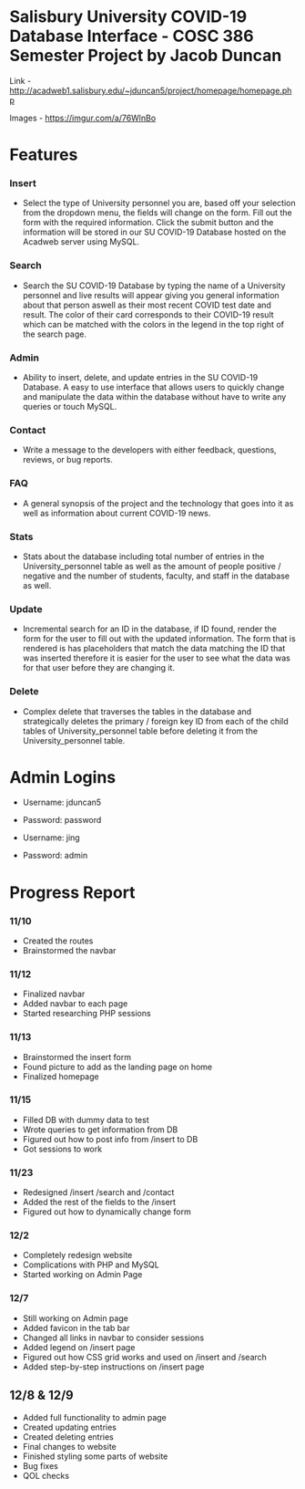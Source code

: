 # Salisbury University COVID-19 Database Interface - COSC 386 Semester Project by Jacob Duncan

Link - http://acadweb1.salisbury.edu/~jduncan5/project/homepage/homepage.php

Images - https://imgur.com/a/76WlnBo

# Features

### Insert
- Select the type of University personnel you are, based off your selection from the dropdown menu, the fields will change on the form. Fill out the form with the required information. Click the submit button and the information will be stored in our SU COVID-19 Database hosted on the Acadweb server using MySQL.

### Search
- Search the SU COVID-19 Database by typing the name of a University personnel and live results will appear giving you general information about that person aswell as their most recent COVID test date and result. The color of their card corresponds to their COVID-19 result which can be matched with the colors in the legend in the top right of the search page.

### Admin
- Ability to insert, delete, and update entries in the SU COVID-19 Database. A easy to use interface that allows users to quickly change and manipulate the data within the database without have to write any queries or touch MySQL.

### Contact
- Write a message to the developers with either feedback, questions, reviews, or bug reports.

### FAQ 
- A general synopsis of the project and the technology that goes into it as well as information about current COVID-19 news.

### Stats
- Stats about the database including total number of entries in the University_personnel table as well as the amount of people positive / negative and the number of students, faculty, and staff in the database as well. 

### Update
- Incremental search for an ID in the database, if ID found, render the form for the user to fill out with the updated information. The form that is rendered is has placeholders that match the data matching the ID that was inserted therefore it is easier for the user to see what the data was for that user before they are changing it. 

### Delete
- Complex delete that traverses the tables in the database and strategically deletes the primary / foreign key ID from each of the child tables of University_personnel table before deleting it from the University_personnel table.

# Admin Logins
- Username: jduncan5
- Password: password

- Username: jing
- Password: admin

# Progress Report

### 11/10
- Created the routes
- Brainstormed the navbar

### 11/12
- Finalized navbar
- Added navbar to each page
- Started researching PHP sessions

### 11/13
- Brainstormed the insert form
- Found picture to add as the landing page on home
- Finalized homepage

### 11/15
- Filled DB with dummy data to test
- Wrote queries to get information from DB
- Figured out how to post info from /insert to DB
- Got sessions to work

### 11/23 
- Redesigned /insert /search and /contact
- Added the rest of the fields to the /insert
- Figured out how to dynamically change form

### 12/2
- Completely redesign website
- Complications with PHP and MySQL
- Started working on Admin Page

### 12/7
- Still working on Admin page
- Added favicon in the tab bar
- Changed all links in navbar to consider sessions
- Added legend on /insert page
- Figured out how CSS grid works and used on /insert and /search
- Added step-by-step instructions on /insert page

## 12/8 & 12/9
- Added full functionality to admin page
- Created updating entries
- Created deleting entries
- Final changes to website
- Finished styling some parts of website
- Bug fixes
- QOL checks

